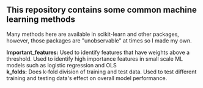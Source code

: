 ## This repository contains some common machine learning methods <br>

Many methods here are available in scikit-learn and other packages, however, those packages are "unobservable" at times so I made my own. <br>

  **Important_features:** Used to identify features that have weights above a threshold.  Used to identify high importance    features in small scale ML models such as logistic regression and OLS <br>
  **k_folds:**  Does k-fold division of training and test data.  Used to test different training and testing data's effect on overall model performance. <br>
